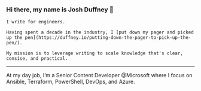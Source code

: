 ### Hi there, my name is Josh Duffney 👋

```
I write for engineers. 

Having spent a decade in the industry, I [put down my pager and picked up the pen](https://duffney.io/putting-down-the-pager-to-pick-up-the-pen/). 

My mission is to leverage writing to scale knowledge that's clear, consise, and practical.
```
---

At my day job, I’m a Senior Content Developer @Microsoft where I focus on Ansible, Terraform, PowerShell, DevOps, and Azure.

<!--

I'm an ex-SRE at @StackOverflow, former Microsoft MVP, Pluralsight author and currently work at Microsoft as a Senior Content Developer.


After writing my first book, I decided to [put down my pager and pick up the pen](https://duffney.io/putting-down-the-pager-to-pick-up-the-pen/). I now spend my work-days writing for doc.microsoft.com. And in my spare time I blog and write a newsletter at [duffney.io](https://duffney.io/newsletter/).

Knowing that my job isn't my career, I seek to master my craft. But without sacrificing my family or performance at work. To do that, I read, research, and implement habits of self-improvement and improved productivity in an endless pursuit of begin better than I was yesterday. 😄

**"More hours isn't how you get ahead, your ability to focus is."**

### Books 📚

[become Ansible](https://becomeansible.com/)

[Reclaim:Hit Reset on your digital life](https://duffney.io/reclaim/) _In progress_

**Duffney/Duffney** is a ✨ _special_ ✨ repository because its `README.md` (this file) appears on your GitHub profile.

Here are some ideas to get you started:

- 🔭 I’m currently working on ...
- 🌱 I’m currently learning ...
- 👯 I’m looking to collaborate on ...
- 🤔 I’m looking for help with ...
- 💬 Ask me about ...
- 📫 How to reach me: ...
- 😄 Pronouns: ...
- ⚡ Fun fact: ...
-->

